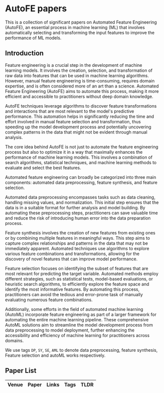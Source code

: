 # AutoFE papers
This is a collection of significant papers on Automated Feature Engineering (AutoFE), an essential process in machine learning (ML) that involves automatically selecting and transforming the input features to improve the performance of ML models.

## Introduction

Feature engineering is a crucial step in the development of machine learning models. It involves the creation, selection, and transformation of raw data into features that can be used in machine learning algorithms. However, manual feature engineering is time-consuming, requires domain expertise, and is often considered more of an art than a science. Automated Feature Engineering (AutoFE) aims to automate this process, making it more efficient and accessible to practitioners without deep domain knowledge.

AutoFE techniques leverage algorithms to discover feature transformations and interactions that are most relevant to the model's predictive performance. This automation helps in significantly reducing the time and effort involved in manual feature selection and transformation, thus speeding up the model development process and potentially uncovering complex patterns in the data that might not be evident through manual analysis.

The core idea behind AutoFE is not just to automate the feature engineering process but also to optimize it in a way that maximally enhances the performance of machine learning models. This involves a combination of search algorithms, statistical techniques, and machine learning methods to evaluate and select the best features.

Automated feature engineering can broadly be categorized into three main components: automated data preprocessing, feature synthesis, and feature selection.

Automated data preprocessing encompasses tasks such as data cleaning, handling missing values, and normalization. This initial step ensures that the data is in a suitable format for further analysis and model building. By automating these preprocessing steps, practitioners can save valuable time and reduce the risk of introducing human error into the data preparation process.

Feature synthesis involves the creation of new features from existing ones or by combining multiple features in meaningful ways. This step aims to capture complex relationships and patterns in the data that may not be immediately apparent. Automated techniques use algorithms to explore various feature combinations and transformations, allowing for the discovery of novel features that can improve model performance.

Feature selection focuses on identifying the subset of features that are most relevant for predicting the target variable. Automated methods employ different strategies, such as statistical tests, model-based evaluations, or heuristic search algorithms, to efficiently explore the feature space and identify the most informative features. By automating this process, practitioners can avoid the tedious and error-prone task of manually evaluating numerous feature combinations.

Additionally, some efforts in the field of automated machine learning (AutoML) incorporate feature engineering as part of a larger framework for automating the entire machine learning pipeline. These comprehensive AutoML solutions aim to streamline the model development process from data preprocessing to model deployment, further enhancing the accessibility and efficiency of machine learning for practitioners across domains.

We use tags `DP`, `SY`, `SE`, `AML` to denote data preprocessing, feature synthesis, Feature selection and autoML works respectively.


## Paper List


| Venue     | Paper                                                        |                            Links                             |   Tags    | TLDR                                                         |
| :-------- | :----------------------------------------------------------- | :----------------------------------------------------------: | :-------: | :----------------------------------------------------------- |

